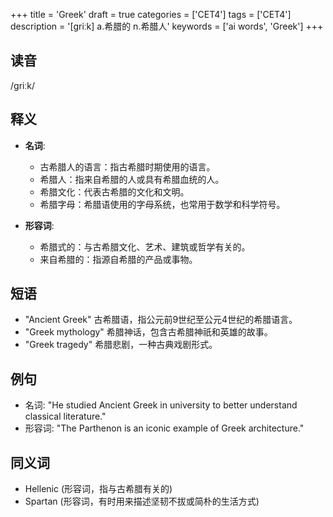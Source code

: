+++
title = 'Greek'
draft = true
categories = ['CET4']
tags = ['CET4']
description = '[griːk] a.希腊的 n.希腊人'
keywords = ['ai words', 'Greek']
+++

## 读音
/ɡriːk/

## 释义
- **名词**:
   - 古希腊人的语言：指古希腊时期使用的语言。
   - 希腊人：指来自希腊的人或具有希腊血统的人。
   - 希腊文化：代表古希腊的文化和文明。
   - 希腊字母：希腊语使用的字母系统，也常用于数学和科学符号。

- **形容词**:
   - 希腊式的：与古希腊文化、艺术、建筑或哲学有关的。
   - 来自希腊的：指源自希腊的产品或事物。

## 短语
- "Ancient Greek" 古希腊语，指公元前9世纪至公元4世纪的希腊语言。
- "Greek mythology" 希腊神话，包含古希腊神祇和英雄的故事。
- "Greek tragedy" 希腊悲剧，一种古典戏剧形式。

## 例句
- 名词: "He studied Ancient Greek in university to better understand classical literature."
- 形容词: "The Parthenon is an iconic example of Greek architecture."

## 同义词
- Hellenic (形容词，指与古希腊有关的)
- Spartan (形容词，有时用来描述坚韧不拔或简朴的生活方式)
